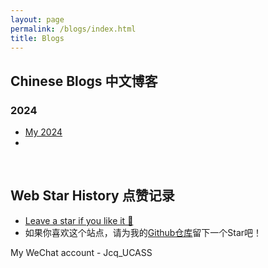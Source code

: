 ```yaml
---
layout: page
permalink: /blogs/index.html
title: Blogs
---
```


## Chinese Blogs 中文博客

### 2024

- [My 2024](/blogs/my2024.md)
-

<br>

## Web Star History 点赞记录

- [Leave a star if you like it 🥰](https://github.com/J-Gezelligheid/J-Gezelligheid.github.io) 
- 如果你喜欢这个站点，请为我的[Github仓库](https://github.com/J-Gezelligheid/J-Gezelligheid.github.io)留下一个Star吧！

My WeChat account - Jcq_UCASS

<br>
